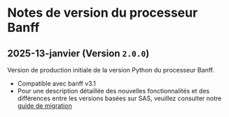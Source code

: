 # Notes de version du processeur Banff

## 2025-13-janvier (Version `2.0.0`)

Version de production initiale de la version Python du processeur Banff.
* Compatible avec banff v3.1
* Pour une description détaillée des nouvelles fonctionnalités et des différences entre les versions basées sur SAS, veuillez consulter notre [guide de migration](./migrating-from-sas-python.md)
